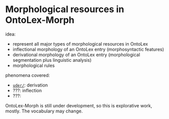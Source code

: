 # Morphological resources in OntoLex-Morph

idea:
- represent all major types of morphological resources in OntoLex
- inflectional morphology of an OntoLex entry (morphosyntactic features)
- derivational morphology of an OntoLex entry (morphological segmentation plus linguistic analysis)
- morphological rules

phenomena covered:
- [`uder/`](uder): derivation
- ???: inflection
- ???: 

OntoLex-Morph is still under development, so this is explorative work, mostly. The vocabulary may change.

